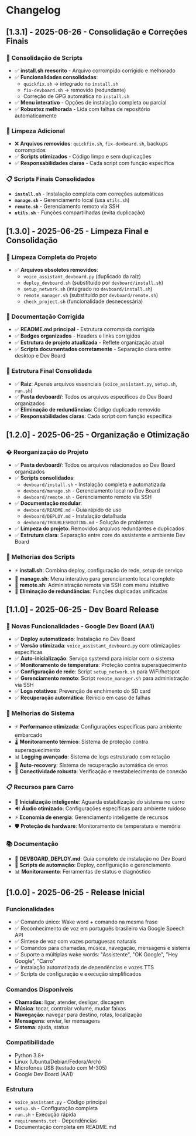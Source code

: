 # Changelog

## [1.3.1] - 2025-06-26 - Consolidação e Correções Finais

### 🔧 Consolidação de Scripts
- ✅ **install.sh reescrito** - Arquivo corrompido corrigido e melhorado
- ✅ **Funcionalidades consolidadas**:
  - `quickfix.sh` → integrado no `install.sh`
  - `fix-devboard.sh` → removido (redundante)
  - Correção de GPG automática no `install.sh`
- ✅ **Menu interativo** - Opções de instalação completa ou parcial
- ✅ **Robustez melhorada** - Lida com falhas de repositório automaticamente

### 🧹 Limpeza Adicional
- ❌ **Arquivos removidos**: `quickfix.sh`, `fix-devboard.sh`, backups corrompidos
- ✅ **Scripts otimizados** - Código limpo e sem duplicações
- ✅ **Responsabilidades claras** - Cada script com função específica

### 📋 Scripts Finais Consolidados
- **`install.sh`** - Instalação completa com correções automáticas
- **`manage.sh`** - Gerenciamento local (usa `utils.sh`)
- **`remote.sh`** - Gerenciamento remoto via SSH
- **`utils.sh`** - Funções compartilhadas (evita duplicação)

## [1.3.0] - 2025-06-25 - Limpeza Final e Consolidação

### 🧹 Limpeza Completa do Projeto
- ✅ **Arquivos obsoletos removidos**:
  - `voice_assistant_devboard.py` (duplicado da raiz)
  - `deploy_devboard.sh` (substituído por `devboard/install.sh`)
  - `setup_network.sh` (integrado no `devboard/install.sh`)
  - `remote_manager.sh` (substituído por `devboard/remote.sh`)
  - `check_project.sh` (funcionalidade desnecessária)

### 📝 Documentação Corrigida
- ✅ **README.md principal** - Estrutura corrompida corrigida
- ✅ **Badges organizados** - Headers e links corrigidos
- ✅ **Estrutura de projeto atualizada** - Reflete organização atual
- ✅ **Scripts documentados corretamente** - Separação clara entre desktop e Dev Board

### 🎯 Estrutura Final Consolidada
- ✅ **Raiz**: Apenas arquivos essenciais (`voice_assistant.py`, `setup.sh`, `run.sh`)
- ✅ **Pasta devboard/**: Todos os arquivos específicos do Dev Board organizados
- ✅ **Eliminação de redundâncias**: Código duplicado removido
- ✅ **Responsabilidades claras**: Cada script com função específica

## [1.2.0] - 2025-06-25 - Organização e Otimização

### �️ Reorganização do Projeto
- ✅ **Pasta devboard/**: Todos os arquivos relacionados ao Dev Board organizados
- ✅ **Scripts consolidados**: 
  - `devboard/install.sh` - Instalação completa e automatizada
  - `devboard/manage.sh` - Gerenciamento local no Dev Board
  - `devboard/remote.sh` - Gerenciamento remoto via SSH
- ✅ **Documentação modular**:
  - `devboard/README.md` - Guia rápido de uso
  - `devboard/DEPLOY.md` - Instalação detalhada  
  - `devboard/TROUBLESHOOTING.md` - Solução de problemas
- ✅ **Limpeza do projeto**: Removidos arquivos redundantes e duplicados
- ✅ **Estrutura clara**: Separação entre core do assistente e ambiente Dev Board

### 🔧 Melhorias dos Scripts
- ⚡ **install.sh**: Combina deploy, configuração de rede, setup de serviço
- 🔧 **manage.sh**: Menu interativo para gerenciamento local completo
- 📡 **remote.sh**: Administração remota via SSH com menu intuitivo
- 🧹 **Eliminação de redundâncias**: Funções duplicadas unificadas

## [1.1.0] - 2025-06-25 - Dev Board Release

### 🚀 Novas Funcionalidades - Google Dev Board (AA1)
- ✅ **Deploy automatizado**: Instalação no Dev Board
- ✅ **Versão otimizada**: `voice_assistant_devboard.py` com otimizações específicas
- ✅ **Auto-inicialização**: Serviço systemd para iniciar com o sistema
- ✅ **Monitoramento de temperatura**: Proteção contra superaquecimento
- ✅ **Configuração de rede**: Script `setup_network.sh` para WiFi/hotspot
- ✅ **Gerenciamento remoto**: Script `remote_manager.sh` para administração via SSH
- ✅ **Logs rotativos**: Prevenção de enchimento do SD card
- ✅ **Recuperação automática**: Reinício em caso de falhas

### 🔧 Melhorias do Sistema
- ⚡ **Performance otimizada**: Configurações específicas para ambiente embarcado
- 🌡️ **Monitoramento térmico**: Sistema de proteção contra superaquecimento
- 📊 **Logging avançado**: Sistema de logs estruturado com rotação
- 🔄 **Auto-recovery**: Sistema de recuperação automática de erros
- 📶 **Conectividade robusta**: Verificação e reestabelecimento de conexão

### 📋 Recursos para Carro
- 🚗 **Inicialização inteligente**: Aguarda estabilização do sistema no carro
- 🔊 **Áudio otimizado**: Configurações específicas para ambiente ruidoso
- ⚡ **Economia de energia**: Gerenciamento inteligente de recursos
- 🛡️ **Proteção de hardware**: Monitoramento de temperatura e memória

### 📚 Documentação
- 📖 **DEVBOARD_DEPLOY.md**: Guia completo de instalação no Dev Board
- 🔧 **Scripts de automação**: Deploy, configuração e gerenciamento
- 📊 **Monitoramento**: Ferramentas de status e diagnóstico

## [1.0.0] - 2025-06-25 - Release Inicial

### Funcionalidades
- ✅ Comando único: Wake word + comando na mesma frase
- ✅ Reconhecimento de voz em português brasileiro via Google Speech API
- ✅ Síntese de voz com vozes portuguesas naturais
- ✅ Comandos para chamadas, música, navegação, mensagens e sistema
- ✅ Suporte a múltiplas wake words: "Assistente", "OK Google", "Hey Google", "Carro"
- ✅ Instalação automatizada de dependências e vozes TTS
- ✅ Scripts de configuração e execução simplificados

### Comandos Disponíveis
- **Chamadas**: ligar, atender, desligar, discagem
- **Música**: tocar, controlar volume, mudar faixas
- **Navegação**: navegar para destino, rotas, localização
- **Mensagens**: enviar, ler mensagens
- **Sistema**: ajuda, status

### Compatibilidade
- Python 3.8+
- Linux (Ubuntu/Debian/Fedora/Arch)
- Microfones USB (testado com M-305)
- Google Dev Board (AA1)

### Estrutura
- `voice_assistant.py` - Código principal
- `setup.sh` - Configuração completa
- `run.sh` - Execução rápida
- `requirements.txt` - Dependências
- Documentação completa em README.md
